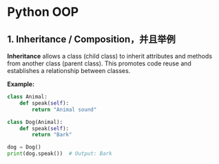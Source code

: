 # Python OOP

## 1. Inheritance / Composition，并且举例

**Inheritance** allows a class (child class) to inherit attributes and methods from another class (parent class). This promotes code reuse and establishes a relationship between classes.

**Example:**

```python
class Animal:
    def speak(self):
        return "Animal sound"

class Dog(Animal):
    def speak(self):
        return "Bark"

dog = Dog()
print(dog.speak())  # Output: Bark
```
